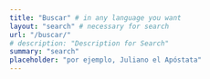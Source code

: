 ```yaml
---
title: "Buscar" # in any language you want
layout: "search" # necessary for search
url: "/buscar/"
# description: "Description for Search"
summary: "search"
placeholder: "por ejemplo, Juliano el Apóstata"
---
```

